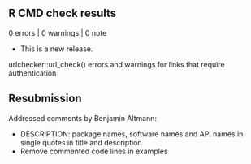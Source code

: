 ## R CMD check results

0 errors | 0 warnings | 0 note

* This is a new release.

urlchecker::url_check() errors and warnings for links that require authentication

## Resubmission

Addressed comments by Benjamin Altmann:

* DESCRIPTION: package names, software names and API names in single quotes in title and description
* Remove commented code lines in examples
